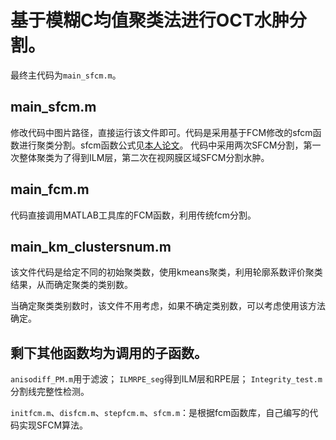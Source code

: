 # 基于模糊C均值聚类法进行OCT水肿分割。
最终主代码为`main_sfcm.m`。

## main_sfcm.m
  修改代码中图片路径，直接运行该文件即可。代码是采用基于FCM修改的sfcm函数进行聚类分割。sfcm函数公式见[本人论文](https://ieeexplore.ieee.org/abstract/document/7603476/)。
  代码中采用两次SFCM分割，第一次整体聚类为了得到ILM层，第二次在视网膜区域SFCM分割水肿。

## main_fcm.m
代码直接调用MATLAB工具库的FCM函数，利用传统fcm分割。

## main_km_clustersnum.m
该文件代码是给定不同的初始聚类数，使用kmeans聚类，利用轮廓系数评价聚类结果，从而确定聚类的类别数。

当确定聚类类别数时，该文件不用考虑，如果不确定类别数，可以考虑使用该方法确定。

## 剩下其他函数均为调用的子函数。
`anisodiff_PM.m`用于滤波； `ILMRPE_seg`得到ILM层和RPE层； `Integrity_test.m`分割线完整性检测。

`initfcm.m`、`disfcm.m`、`stepfcm.m`、`sfcm.m`：是根据fcm函数库，自己编写的代码实现SFCM算法。
